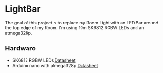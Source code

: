 # LightBar

The goal of this project is to replace my Room Light with an LED Bar around the top edge of my Room.
I'm using 10m SK6812 RGBW LEDs and an atmega328p.

## Hardware
* SK6812 RGBW LEDs <a href="https://cdn-shop.adafruit.com/product-files/2757/p2757_SK6812RGBW_REV01.pdf" target="_blank"> Datasheet</a>
* Arduino nano with atmega328p <a href="http://ww1.microchip.com/downloads/en/DeviceDoc/ATmega328PB-Automotive-Data-Sheet-40001980B.pdf" target="_blank"> Datasheet </a>
